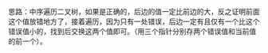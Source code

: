 思路：中序遍历二叉树，如果是正确的，后边的值一定比前边的大，反之证明前面这个值放错地方了，接着遍历，因为只有一处错误，后边一定有且仅有一个比这个错误值小的，找到后交换这两个值即可。（用三个指针分别存两个错误值和当前值的前一个）。